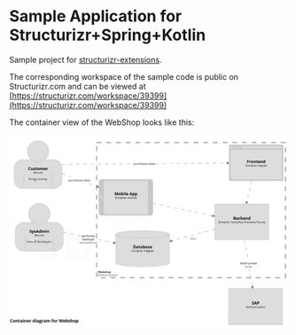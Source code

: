 # Sample Application for Structurizr+Spring+Kotlin

Sample project for [structurizr-extensions](https://github.com/Catalysts/structurizr-extensions).

The corresponding workspace of the sample code is public on Structurizr.com and can be viewed at [https://structurizr.com/workspace/39399](https://structurizr.com/workspace/39399)

The container view of the WebShop looks like this:

![StructurizrScreenshot](https://github.com/Catalysts/cat-boot-structurizr-sample/raw/master/structurizr-26741-webshop.png)
